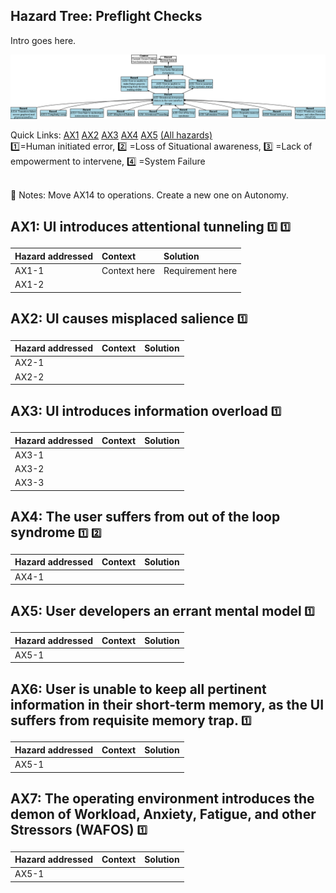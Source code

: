## Hazard Tree: Preflight Checks

Intro goes here.

[![](figures/situationalawareness.png)](#)

Quick Links: [AX1](#AX1) [AX2](#AX2) [AX3](#AX3) [AX4](#AX4) [AX5](#AX5) [(All hazards)](../README.md)<br>
:one:=Human initiated error, :two: =Loss of Situational awareness, :three: =Lack of empowerment to intervene, :four: =System Failure

<br>:construction: Notes: Move AX14 to operations.  Create a new one on Autonomy.

## <a name="AX1">AX1: UI introduces attentional tunneling</a> <sub><sup>:one:</sup></sub> <sub><sup>:one:</sup></sub>



| Hazard addressed | Context | Solution |
|:--|:--|:--|
|AX1-1|Context here|Requirement here|
|AX1-2|


## <a name="AX2">AX2: UI causes misplaced salience</a> <sub><sup>:one:</sup></sub>

| Hazard addressed | Context | Solution |
|:--|:--|:--|
|AX2-1|
|AX2-2|

## <a name="AX3">AX3: UI introduces information overload</a> <sub><sup>:one:</sup></sub>

| Hazard addressed | Context |Solution |
|:--|:--|:--|
|AX3-1|
|AX3-2|
|AX3-3|

## <a name="AX4">AX4: The user suffers from out of the loop syndrome</a> <sub><sup>:one:</sup></sub> <sub><sup>:two:</sup></sub>


| Hazard addressed | Context | Solution |
|:--|:--|:--|
|AX4-1|

## <a name="AX5">AX5: User developers an errant mental model</a> <sub><sup>:one:</sup></sub>

| Hazard addressed | Context | Solution |
|:--|:--|:--|
|AX5-1|

## <a name="AX5">AX6: User is unable to keep all pertinent information in their short-term memory, as the UI suffers from requisite memory trap.</a> <sub><sup>:one:</sup></sub>

| Hazard addressed | Context | Solution |
|:--|:--|:--|
|AX5-1|

## <a name="AX5">AX7: The operating environment introduces the demon of Workload, Anxiety, Fatigue, and other Stressors (WAFOS)</a> <sub><sup>:one:</sup></sub>

| Hazard addressed | Context | Solution |
|:--|:--|:--|
|AX5-1|


